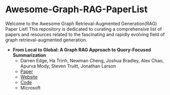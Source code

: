 # Awesome-Graph-RAG-PaperList

Welcome to the Awesome Graph Retrieval-Augmented Generation(RAG) Paper List! This repository is dedicated to curating a comprehensive list of papers and resources related to the fascinating and rapidly evolving field of graph retrieval-augmented generation.

- **From Local to Global: A Graph RAG Approach to Query-Focused Summarization**
  - Darren Edge, Ha Trinh, Newman Cheng, Joshua Bradley, Alex Chao, Apurva Mody, Steven Truitt, Jonathan Larson
  - [Paper](https://arxiv.org/pdf/2404.16130)
  - [Website](https://www.microsoft.com/en-us/research/blog/graphrag-unlocking-llm-discovery-on-narrative-private-data/)
  - [Code](https://github.com/microsoft/graphrag?tab=readme-ov-file)
  - Microsoft
